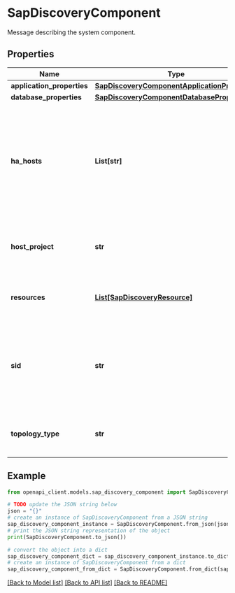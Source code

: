 # SapDiscoveryComponent

Message describing the system component.

## Properties

Name | Type | Description | Notes
------------ | ------------- | ------------- | -------------
**application_properties** | [**SapDiscoveryComponentApplicationProperties**](SapDiscoveryComponentApplicationProperties.md) |  | [optional] 
**database_properties** | [**SapDiscoveryComponentDatabaseProperties**](SapDiscoveryComponentDatabaseProperties.md) |  | [optional] 
**ha_hosts** | **List[str]** | Optional. A list of host URIs that are part of the HA configuration if present. An empty list indicates the component is not configured for HA. | [optional] 
**host_project** | **str** | Required. Pantheon Project in which the resources reside. | [optional] 
**resources** | [**List[SapDiscoveryResource]**](SapDiscoveryResource.md) | Optional. The resources in a component. | [optional] 
**sid** | **str** | Optional. The SAP identifier, used by the SAP software and helps differentiate systems for customers. | [optional] 
**topology_type** | **str** | Optional. The detected topology of the component. | [optional] 

## Example

```python
from openapi_client.models.sap_discovery_component import SapDiscoveryComponent

# TODO update the JSON string below
json = "{}"
# create an instance of SapDiscoveryComponent from a JSON string
sap_discovery_component_instance = SapDiscoveryComponent.from_json(json)
# print the JSON string representation of the object
print(SapDiscoveryComponent.to_json())

# convert the object into a dict
sap_discovery_component_dict = sap_discovery_component_instance.to_dict()
# create an instance of SapDiscoveryComponent from a dict
sap_discovery_component_from_dict = SapDiscoveryComponent.from_dict(sap_discovery_component_dict)
```
[[Back to Model list]](../README.md#documentation-for-models) [[Back to API list]](../README.md#documentation-for-api-endpoints) [[Back to README]](../README.md)


